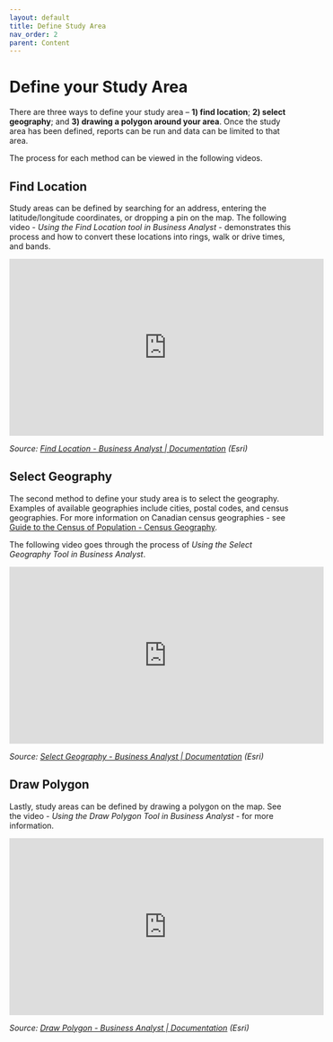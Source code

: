 ```yaml
---
layout: default
title: Define Study Area
nav_order: 2
parent: Content
---
```


# Define your Study Area

There are three ways to define your study area – **1) find location**; **2) select geography**; and **3) drawing a polygon around your area**. Once the study area has been defined, reports can be run and data can be limited to that area. 

The process for each method can be viewed in the following videos.

## Find Location

Study areas can be defined by searching for an address, entering the latitude/longitude coordinates, or dropping a pin on the map. The following video - *Using the Find Location tool in Business Analyst* - demonstrates this process and how to convert these locations into rings, walk or drive times, and bands.

<iframe width="560" height="315" src="https://www.youtube.com/embed/2sFFilPTXE8" frameborder="0" allow="accelerometer; autoplay; clipboard-write; encrypted-media; gyroscope; picture-in-picture" allowfullscreen></iframe>

*Source: [Find Location - Business Analyst | Documentation](https://doc.arcgis.com/en/business-analyst/web/find-location.htm) (Esri)*

## Select Geography

The second method to define your study area is to select the geography. Examples of available geographies include cities, postal codes, and census geographies. For more information on Canadian census geographies - see [Guide to the Census of Population - Census Geography](https://www12.statcan.gc.ca/census-recensement/2016/ref/98-304/chap12-eng.cfm).

The following video goes through the process of *Using the Select Geography Tool in Business Analyst*.

<iframe width="560" height="315" src="https://www.youtube.com/embed/6U-yhf4PRDM" frameborder="0" allow="accelerometer; autoplay; clipboard-write; encrypted-media; gyroscope; picture-in-picture" allowfullscreen></iframe>

*Source: [Select Geography - Business Analyst | Documentation](https://doc.arcgis.com/en/business-analyst/web/select-geography.htm) (Esri)*

## Draw Polygon

Lastly, study areas can be defined by drawing a polygon on the map. See the video - *Using the Draw Polygon Tool in Business Analyst* - for more information.

<iframe width="560" height="315" src="https://www.youtube.com/embed/woPYhc1AoBU" frameborder="0" allow="accelerometer; autoplay; clipboard-write; encrypted-media; gyroscope; picture-in-picture" allowfullscreen></iframe>

*Source: [Draw Polygon - Business Analyst | Documentation](https://doc.arcgis.com/en/business-analyst/web/draw-polygon.htm) (Esri)*
